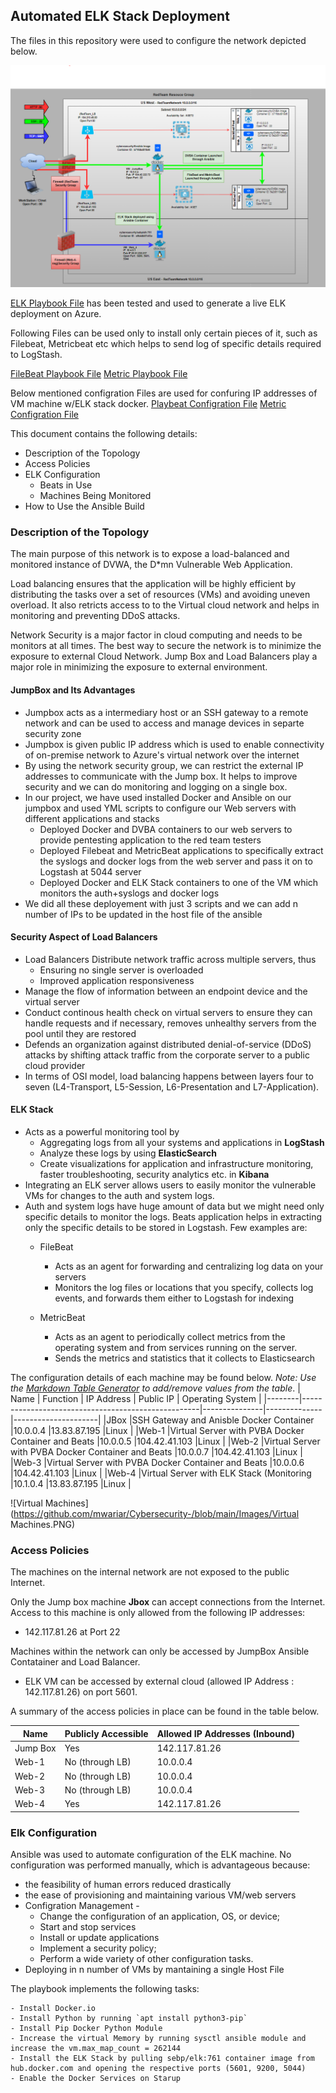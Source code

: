 ## Automated ELK Stack Deployment

The files in this repository were used to configure the network depicted below.

![](https://github.com/mwariar/Cybersecurity-/blob/main/Images/Network_Diagram.PNG)


[ELK Playbook File](https://github.com/mwariar/Cybersecurity-/blob/main/Ansible/playbook2_elk.yml) has been tested and used to generate a live ELK deployment on Azure. 

Following Files can be used only to install only certain pieces of it, such as Filebeat, Metricbeat etc which helps to send log of specific details required to LogStash.

[FileBeat Playbook File](https://github.com/mwariar/Cybersecurity-/blob/main/Ansible/filebeats_play.yml)
[Metric Playbook File](https://github.com/mwariar/Cybersecurity-/blob/main/Ansible/metricsbeats_play.yml)

Below mentioned configration Files are used for confuring IP addresses of VM machine w/ELK stack docker.
[Playbeat Configration File](https://github.com/mwariar/Cybersecurity-/blob/main/Ansible/playbeats_config.yml)
[Metric Configration File](https://github.com/mwariar/Cybersecurity-/blob/main/Ansible/metricbeats_config.yml)


This document contains the following details:
- Description of the Topology
- Access Policies
- ELK Configuration
  - Beats in Use
  - Machines Being Monitored
- How to Use the Ansible Build


### Description of the Topology

The main purpose of this network is to expose a load-balanced and monitored instance of DVWA, the D*mn Vulnerable Web Application.

Load balancing ensures that the application will be highly efficient by distributing the tasks over a set of resources (VMs) and avoiding uneven overload. It also retricts access to to the Virtual cloud network and helps in monitoring and preventing DDoS attacks.

Network Security is a major factor in cloud computing and needs to be monitors at all times. The best way to secure the network is to minimize the exposure to external Cloud Network. Jump Box and Load Balancers play a major role in minimizing the exposure to external environment.

#### JumpBox and Its Advantages
- Jumpbox acts as a intermediary host or an SSH gateway to a remote network and can be used to access and manage devices in separte security zone
- Jumpbox is given public IP address which is used to enable connectivity of on-premise network to Azure's virtual network over the internet
- By using the network security group, we can restrict the external IP addresses to communicate with the Jump box. It helps to improve security and we can do monitoring and logging on a single box.
- In our project, we have used installed Docker and Ansible on our jumpbox and used YML scripts to configure our Web servers with different applications and stacks
	- Deployed Docker and DVBA containers to our web servers to provide pentesting application to the red team testers
	- Deployed Filebeat and MetricBeat applications to specifically extract the syslogs and docker logs from the web server and pass it on to Logstash at 5044 server
	- Deployed Docker and ELK Stack containers to one of the VM which monitors the auth+syslogs and docker logs
- We did all these deployement with just 3 scripts and we can add n number of IPs to be updated in the host file of the ansible

#### Security Aspect of Load Balancers
- Load Balancers Distribute network traffic across multiple servers, thus 
	- Ensuring no single server is overloaded
	- Improved application responsiveness
- Manage the flow of information between an endpoint device and the virtual server 
- Conduct continous health check on virtual servers to ensure they can handle requests and if necessary, removes unhealthy servers from the pool until they are restored
- Defends an organization against distributed denial-of-service (DDoS) attacks by shifting attack traffic from the corporate server to a public cloud provider
- In terms of OSI model, load balancing happens between layers four to seven (L4-Transport, L5-Session, L6-Presentation and L7-Application).


#### ELK Stack
- Acts as a powerful monitoring tool by 
	- Aggregating logs from all your systems and applications in **LogStash**
	- Analyze these logs by using **ElasticSearch**
	- Create visualizations for application and infrastructure monitoring, faster troubleshooting, security analytics etc. in **Kibana**
- Integrating an ELK server allows users to easily monitor the vulnerable VMs for changes to the auth and system logs.  
- Auth and system logs have huge amount of data but we might need only specific details to monitor the logs. Beats application helps in extracting only the specific details to be stored in Logstash. Few examples are:
	- FileBeat 
		- Acts as an agent for forwarding and centralizing log data on your servers
		- Monitors the log files or locations that you specify, collects log events, and forwards them either to Logstash for indexing

	- MetricBeat
		- Acts as an agent to periodically collect metrics from the operating system and from services running on the server. 
		- Sends the metrics and statistics that it collects to Elasticsearch

The configuration details of each machine may be found below.
_Note: Use the [Markdown Table Generator](http://www.tablesgenerator.com/markdown_tables) to add/remove values from the table_.
| Name   |  Function                                          | IP Address    |  Public IP   |  Operating System   |
|--------|----------------------------------------------------|---------------|--------------|---------------------|
|JBox    |SSH Gateway and Anisble Docker Container            |10.0.0.4       |13.83.87.195  |Linux                |
|Web-1   |Virtual Server with PVBA Docker Container and Beats |10.0.0.5       |104.42.41.103 |Linux                |
|Web-2   |Virtual Server with PVBA Docker Container and Beats |10.0.0.7       |104.42.41.103 |Linux                |
|Web-3   |Virtual Server with PVBA Docker Container and Beats |10.0.0.6       |104.42.41.103 |Linux                |
|Web-4   |Virtual Server with ELK Stack (Monitoring           |10.1.0.4       |13.83.87.195  |Linux                |


![Virtual Machines](https://github.com/mwariar/Cybersecurity-/blob/main/Images/Virtual Machines.PNG)

### Access Policies

The machines on the internal network are not exposed to the public Internet. 

Only the Jump box machine **Jbox** can accept connections from the Internet. Access to this machine is only allowed from the following IP addresses:
- 142.117.81.26 at Port 22

Machines within the network can only be accessed by JumpBox Ansible Contatainer and Load Balancer.

- ELK VM can be accessed by external cloud (allowed IP Address : 142.117.81.26) on port 5601.

A summary of the access policies in place can be found in the table below.

| Name     | Publicly Accessible | Allowed IP Addresses (Inbound)|
|----------|---------------------|-------------------------------|
| Jump Box | Yes                 | 142.117.81.26                 |
| Web-1    | No (through LB)     | 10.0.0.4                      |
| Web-2    | No (through LB)     | 10.0.0.4                      |
| Web-3    | No (through LB)     | 10.0.0.4                      |
| Web-4    | Yes                 | 142.117.81.26                 |

### Elk Configuration

Ansible was used to automate configuration of the ELK machine. No configuration was performed manually, which is advantageous because:
- the feasibility of human errors reduced drastically 
- the ease of provisioning and maintaining various VM/web servers 
- Configration Management - 
	- Change the configuration of an application, OS, or device; 
	- Start and stop services
	- Install or update applications
	- Implement a security policy; 
	- Perform a wide variety of other configuration tasks.
- Deploying in n number of VMs by mantaining a single Host File

The playbook implements the following tasks:

````
- Install Docker.io 
- Install Python by running `apt install python3-pip`
- Install Pip Docker Python Module
- Increase the virtual Memory by running sysctl ansible module and increase the vm.max_map_count = 262144
- Install the ELK Stack by pulling sebp/elk:761 container image from hub.docker.com and opening the respective ports (5601, 9200, 5044)
- Enable the Docker Services on Starup

````
